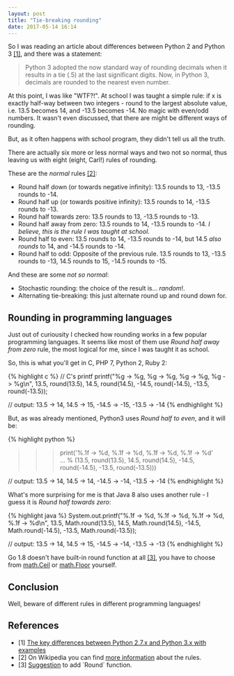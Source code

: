```yaml
---
layout: post
title: "Tie-breaking rounding"
date: 2017-05-14 16:14
---
```


So I was reading an article about differences between Python 2 and Python 3 [[1]](#1), and there was a statement:

> Python 3 adopted the now standard way of rounding decimals when it results in a tie (.5) at the last significant digits. Now, in Python 3, decimals are rounded to the nearest even number.

At this point, I was like "WTF?!". At school I was taught a simple rule: if x is exactly half-way between two integers - round to the largest absolute value, i.e. 13.5 becomes 14, and -13.5 becomes -14. No magic with even/odd numbers. It wasn't even discussed, that there are might be different ways of rounding. 

But, as it often happens with school program, they didn't tell us all the truth. 

There are actually six more or less normal ways and two not so normal, thus leaving us with eight (eight, Carl!) rules of rounding. 

These are the *normal* rules [[2]](#2):

* Round half down (or towards negative infinity): 13.5 rounds to 13, -13.5 rounds to -14.
* Round half up (or towards positive infinity): 13.5 rounds to 14, -13.5 rounds to -13.
* Round half towards zero: 13.5 rounds to 13, -13.5 rounds to -13.
* Round half away from zero: 13.5 rounds to 14, -13.5 rounds to -14. *I believe, this is the rule I was taught at school*.
* Round half to even: 13.5 rounds to 14, -13.5 rounds to -14, but 14.5 *also rounds* to 14, and -14.5 rounds to -14.
* Round half to odd: Opposite of the previous rule. 13.5 rounds to 13, -13.5 rounds to -13, 14.5 rounds to 15, -14.5 rounds to -15.

And these are some *not so normal*:

* Stochastic rounding: the choice of the result is... *random*!.
* Alternating tie-breaking: this just alternate round up and round down for.

## Rounding in programming languages 

Just out of curiousity I checked how rounding works in a few popular programming languages. It seems like most of them use *Round half away from zero* rule, the most logical for me, since I was taught it as school. 

So, this is what you'll get in C, PHP 7, Python 2, Ruby 2:

{% highlight c %}
// C's printf
printf("%g -> %g, %g -> %g, %g -> %g, %g -> %g\n", 
    13.5, round(13.5), 14.5, round(14.5), -14.5, round(-14.5), -13.5, round(-13.5));

// output: 13.5 -> 14, 14.5 -> 15, -14.5 -> -15, -13.5 -> -14
{% endhighlight %}

But, as was already mentioned, Python3 uses *Round half to even*, and it will be:

{% highlight python %}
>>> print('%.1f -> %d, %.1f -> %d, %.1f -> %d, %.1f -> %d' \
... % (13.5, round(13.5), 14.5, round(14.5), -14.5, round(-14.5), -13.5, round(-13.5)))

// output: 13.5 -> 14, 14.5 -> 14, -14.5 -> -14, -13.5 -> -14
{% endhighlight %}

What's more surprising for me is that Java 8 also uses another rule - I guess it is *Round half towards zero*:

{% highlight java %}
System.out.printf("%.1f -> %d, %.1f -> %d, %.1f -> %d, %.1f -> %d\n",
    13.5, Math.round(13.5), 14.5, Math.round(14.5), -14.5, Math.round(-14.5), -13.5, Math.round(-13.5));

// output: 13.5 -> 14, 14.5 -> 15, -14.5 -> -14, -13.5 -> -13
{% endhighlight %}

Go 1.8 doesn't have built-in round function at all [[3]](#3), you have to choose from [math.Ceil](https://golang.org/pkg/math/#Ceil) or [math.Floor](https://golang.org/pkg/math/#Floor) yourself.

## Conclusion

Well, beware of different rules in different programming languages!

## References

<ul id="notes">
<li>
	<span class="col-1">[1] <a name="1"></a></span>
	<span class="col-2"><a href="http://sebastianraschka.com/Articles/2014_python_2_3_key_diff.html#bankers-rounding">The key differences between Python 2.7.x and Python 3.x with examples</a></span>
</li>
<li>
	<span class="col-1">[2] <a name="2"></a></span>
	<span class="col-2">On Wikipedia you can find <a href="https://en.wikipedia.org/wiki/Rounding#Tie-breaking">more information</a> about the rules.</span>
</li>
<li>
	<span class="col-1">[3] <a name="3"></a></span>
	<span class="col-2"><a href="https://github.com/golang/go/issues/4594">Suggestion</a> to add `Round` function.</span>
</li> 
</ul>
